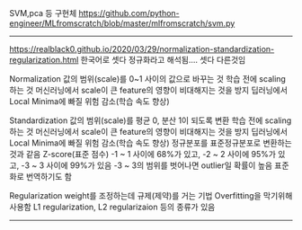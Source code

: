 
SVM,pca 등 구현체 
https://github.com/python-engineer/MLfromscratch/blob/master/mlfromscratch/svm.py


--------------------
https://realblack0.github.io/2020/03/29/normalization-standardization-regularization.html
한국어로 셋다 정규화라고 해석됨.... 셋다 다른것임


Normalization 
값의 범위(scale)를 0~1 사이의 값으로 바꾸는 것
학습 전에 scaling하는 것
머신러닝에서 scale이 큰 feature의 영향이 비대해지는 것을 방지
딥러닝에서 Local Minima에 빠질 위험 감소(학습 속도 향상)


Standardization
값의 범위(scale)를 평균 0, 분산 1이 되도록 변환
학습 전에 scaling하는 것
머신러닝에서 scale이 큰 feature의 영향이 비대해지는 것을 방지
딥러닝에서 Local Minima에 빠질 위험 감소(학습 속도 향상)
정규분포를 표준정규분포로 변환하는 것과 같음
Z-score(표준 점수)
-1 ~ 1 사이에 68%가 있고, -2 ~ 2 사이에 95%가 있고, -3 ~ 3 사이에 99%가 있음
-3 ~ 3의 범위를 벗어나면 outlier일 확률이 높음
표준화로 번역하기도 함


Regularization
weight를 조정하는데 규제(제약)를 거는 기법
Overfitting을 막기위해 사용함
L1 regularization, L2 regularizaion 등의 종류가 있음

---------------------
